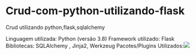 # Crud-com-python-utilizando-flask
Crud utilizando python,flask,sqlalchemy

Linguagem utilizada: Python (versão 3.8)
Framework utilizado: Flask
Bibliotecas: SQLAlchemy , Jinja2, Werkzeug 
Pacotes/Plugins Utilizados:<img src="https://i.imgur.com/ttk0nVq.png">
